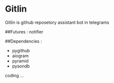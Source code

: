 # Gitlin

Gitlin is github reposetory assistant bot in telegrams

##Futures :
    notifier

##Dependencies :
-   pygithub 
-   aiogram 
-   pyramid 
-   pysondb

coding ...
